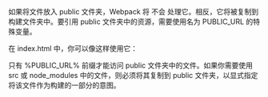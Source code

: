 <!--
 * @Author: wangyunbo
 * @Date: 2021-11-05 10:32:51
 * @LastEditors: wangyunbo
 * @LastEditTime: 2021-11-05 10:32:51
 * @FilePath: \dayByday\react\public\readMe.md
 * @Description: file content
-->
如果将文件放入 public 文件夹，Webpack 将 不会 处理它。相反，它将被复制到构建文件夹中。要引用 public 文件夹中的资源，需要使用名为 PUBLIC_URL 的特殊变量。

在 index.html 中，你可以像这样使用它：

<link rel="shortcut icon" href="%PUBLIC_URL%/favicon.ico">
只有 %PUBLIC_URL% 前缀才能访问 public 文件夹中的文件。如果你需要使用 src 或 node_modules 中的文件，则必须将其复制到 public 文件夹，以显式指定将该文件作为构建的一部分的意图。
